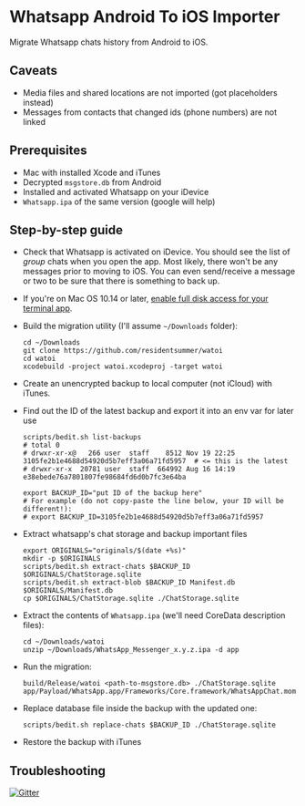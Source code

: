 # Whatsapp Android To iOS Importer

Migrate Whatsapp chats history from Android to iOS.

## Caveats

* Media files and shared locations are not imported (got placeholders instead)
* Messages from contacts that changed ids (phone numbers) are not linked

## Prerequisites

* Mac with installed Xcode and iTunes
* Decrypted `msgstore.db` from Android
* Installed and activated Whatsapp on your iDevice
* `Whatsapp.ipa` of the same version (google will help)

## Step-by-step guide

* Check that Whatsapp is activated on iDevice. You should see the list of *group* chats
  when you open the app. Most likely, there won't be any messages prior to moving to iOS.
  You can even send/receive a message or two to be sure that there is something to back up.
* If you're on Mac OS 10.14 or later, [enable full disk access for your terminal app](https://osxdaily.com/2018/10/09/fix-operation-not-permitted-terminal-error-macos/).
* Build the migration utility (I'll assume `~/Downloads` folder):

      cd ~/Downloads
      git clone https://github.com/residentsummer/watoi
      cd watoi
      xcodebuild -project watoi.xcodeproj -target watoi

* Create an unencrypted backup to local computer (not iCloud) with iTunes.
* Find out the ID of the latest backup and export it into an env var for later use

      scripts/bedit.sh list-backups
      # total 0
      # drwxr-xr-x@   266 user  staff    8512 Nov 19 22:25 3105fe2b1e4688d54920d5b7eff3a06a71fd5957  # <= this is the latest
      # drwxr-xr-x  20781 user  staff  664992 Aug 16 14:19 e38ebede76a7801807fe98684fd6d0b7fc3e64ba

      export BACKUP_ID="put ID of the backup here"
      # For example (do not copy-paste the line below, your ID will be different!):
      # export BACKUP_ID=3105fe2b1e4688d54920d5b7eff3a06a71fd5957

* Extract whatsapp's chat storage and backup important files

      export ORIGINALS="originals/$(date +%s)"
      mkdir -p $ORIGINALS
      scripts/bedit.sh extract-chats $BACKUP_ID $ORIGINALS/ChatStorage.sqlite
      scripts/bedit.sh extract-blob $BACKUP_ID Manifest.db $ORIGINALS/Manifest.db
      cp $ORIGINALS/ChatStorage.sqlite ./ChatStorage.sqlite

* Extract the contents of `Whatsapp.ipa` (we'll need CoreData description files):

      cd ~/Downloads/watoi
      unzip ~/Downloads/WhatsApp_Messenger_x.y.z.ipa -d app

* Run the migration:

      build/Release/watoi <path-to-msgstore.db> ./ChatStorage.sqlite app/Payload/WhatsApp.app/Frameworks/Core.framework/WhatsAppChat.momd

* Replace database file inside the backup with the updated one:

      scripts/bedit.sh replace-chats $BACKUP_ID ./ChatStorage.sqlite

* Restore the backup with iTunes

## Troubleshooting

[![Gitter](https://badges.gitter.im/gitterHQ/gitter.svg)](https://gitter.im/residentsummer_watoi/Lobby?utm_source=badge&utm_medium=badge&utm_campaign=pr-badge)
